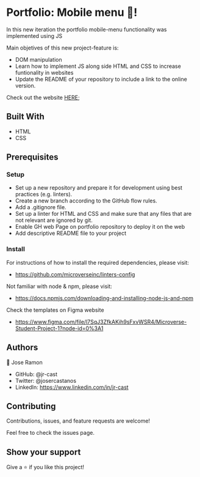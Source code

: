 # Portfolio: Mobile menu :rocket:!

In this new iteration the portfolio mobile-menu functionality was implemented using JS

Main objetives of this new project-feature is:
* DOM manipulation
* Learn how to implement JS along side HTML and CSS to increase funtionality in websites
* Update the README of your repository to include a link to the online version.

Check out the website [HERE](https://jr-cast.github.io/Portfolio/);

## Built With
* HTML
* CSS

## Prerequisites

### Setup

* Set up a new repository and prepare it for development using best practices (e.g. linters).
* Create a new branch according to the GitHub flow rules.
* Add a .gitignore file.
* Set up a linter for HTML and CSS and make sure that any files that are not relevant are ignored by git.
* Enable GH web Page on portfolio repository to deploy it on the web
* Add descriptive README file to your project

### Install

For instructions of how to install the required dependencies, please visit:

* https://github.com/microverseinc/linters-config

Not familiar with node & npm, please visit:

* https://docs.npmjs.com/downloading-and-installing-node-js-and-npm

Check the templates on Figma website

* https://www.figma.com/file/l7SqJ3ZfkAKih9sFxvWSR4/Microverse-Student-Project-1?node-id=0%3A1

## Authors

:bust_in_silhouette: Jose Ramon

* GitHub: @jr-cast
* Twitter: @josercastanos
* LinkedIn: https://www.linkedin.com/in/jr-cast

## Contributing

Contributions, issues, and feature requests are welcome!

Feel free to check the issues page.

## Show your support

Give a :star: if you like this project!



